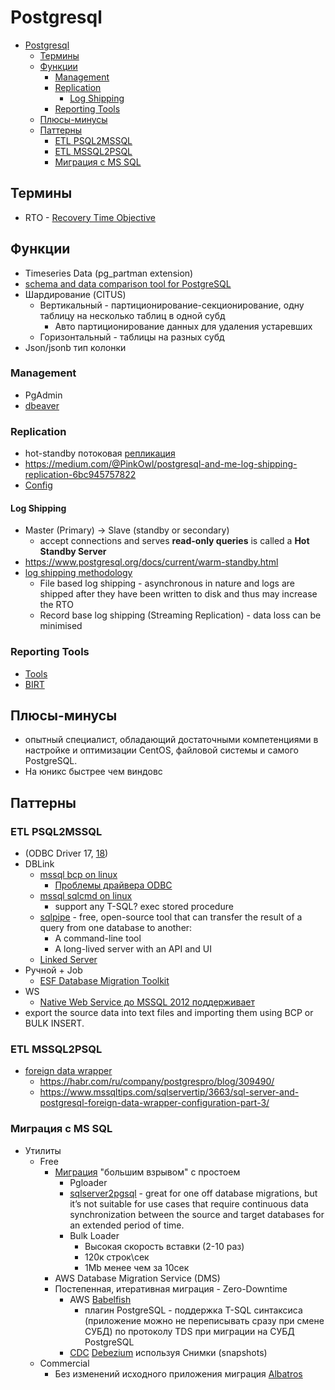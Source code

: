 # Postgresql

- [Postgresql](#postgresql)
  - [Термины](#термины)
  - [Функции](#функции)
    - [Management](#management)
    - [Replication](#replication)
      - [Log Shipping](#log-shipping)
    - [Reporting Tools](#reporting-tools)
  - [Плюсы-минусы](#плюсы-минусы)
  - [Паттерны](#паттерны)
    - [ETL PSQL2MSSQL](#etl-psql2mssql)
    - [ETL MSSQL2PSQL](#etl-mssql2psql)
    - [Миграция с MS SQL](#миграция-с-ms-sql)

## Термины

- RTO - [Recovery Time Objective](https://en.wikipedia.org/wiki/Disaster_recovery#Recovery_Time_Objective)

## Функции

- Timeseries Data (pg_partman extension)
- [schema and data comparison tool for PostgreSQL](https://www.postgrescompare.com/)
- Шардирование (CITUS)
  - Вертикальный - партиционирование-секционирование, одну таблицу на несколько таблиц в одной субд
    - Авто партиционирование данных для удаления устаревших
  - Горизонтальный - таблицы на разных субд
- Json/jsonb тип колонки

### Management

- PgAdmin
- [dbeaver](https://dbeaver.io/)

### Replication

- hot-standby потоковая [репликация](../../arch/pattern/sync.data.md)
- https://medium.com/@PinkOwl/postgresql-and-me-log-shipping-replication-6bc945757822
- [Config](https://www.postgresql.org/docs/current/runtime-config-replication.html)

#### Log Shipping

- Master (Primary) -> Slave (standby or secondary) 
  - accept connections and serves **read-only queries** is called a **Hot Standby Server**
- https://www.postgresql.org/docs/current/warm-standby.html
- [log shipping methodology](https://medium.com/@PinkOwl/postgresql-and-me-log-shipping-replication-6bc945757822)
  - File based log shipping - asynchronous in nature and logs are shipped after they have been written to disk and thus may increase the RTO
  - Record base log shipping (Streaming Replication) - data loss can be minimised

### Reporting Tools

- [Tools](https://www.postgresql.org/download/products/5/)
- [BIRT](https://eclipse.github.io/birt-website/)

## Плюсы-минусы

- опытный специалист, обладающий достаточными компетенциями в настройке и оптимизации CentOS, файловой системы и самого PostgreSQL.
- На юникс быстрее чем виндовс

## Паттерны

### ETL PSQL2MSSQL

- (ODBC Driver 17, [18](https://learn.microsoft.com/ru-ru/sql/connect/odbc/linux-mac/installing-the-microsoft-odbc-driver-for-sql-server?view=sql-server-ver16&tabs=alpine18-install%2Calpine17-install%2Cdebian8-install%2Credhat7-13-install%2Crhel7-offline))
- DBLink
  - [mssql bcp on linux](https://docs.microsoft.com/ru-ru/sql/linux/sql-server-linux-migrate-bcp?view=sql-server-ver16)
    - [Проблемы драйвера ODBC](https://learn.microsoft.com/ru-ru/sql/connect/odbc/linux-mac/known-issues-in-this-version-of-the-driver?view=sql-server-ver16)
  - [mssql sqlcmd on linux](https://docs.microsoft.com/ru-ru/sql/linux/quickstart-install-connect-ubuntu?view=sql-server-ver16)
    - support any T-SQL? exec stored procedure
  - [sqlpipe](https://sqlpipe.com/transfer-data-from-postgresql-to-sql-server/) - free, open-source tool that can transfer the result of a query from one database to another:
    - A command-line tool
    - A long-lived server with an API and UI
  - [Linked Server](https://www.mssqltips.com/sqlservertip/3662/sql-server-and-postgresql-linked-server-configuration-part-2/)
- Ручной + Job
  - [ESF Database Migration Toolkit](https://www.dbsofts.com/articles/postgresql_to_sql_server/)
- WS
  - [Native Web Service до MSSQL 2012 поддерживает](https://www.developer.com/database/creating-native-web-services-in-sql-server/)
- export the source data into text files and importing them using BCP or BULK INSERT.

### ETL MSSQL2PSQL

- [foreign data wrapper](https://guriysamarin.medium.com/how-to-transfer-data-from-ms-sql-to-postgresql-or-good-design-vs-speed-1baad5665309) 
  - https://habr.com/ru/company/postgrespro/blog/309490/
  - https://www.mssqltips.com/sqlservertip/3663/sql-server-and-postgresql-foreign-data-wrapper-configuration-part-3/

### Миграция с MS SQL

- Утилиты
  - Free
    - [Миграция](../../arch/pattern/migration.md) "большим взрывом" с простоем
      - Pgloader 
      - [sqlserver2pgsql](https://nuvalence.io/insights/microsoft-sql-server-to-postgresql-migration-using-sqlserver2pgsql/) - great for one off database migrations, but it’s not suitable for use cases that require continuous data synchronization between the source and target databases for an extended period of time.
      - Bulk Loader
        - Высокая скорость вставки (2-10 раз)
        - 120к строк\сек
        - 1Mb менее чем за 10сек
    - AWS Database Migration Service (DMS)
    - Постепенная, итеративная миграция - Zero-Downtime
      - AWS [Babelfish](https://docs.yandex.ru/docs/view?keyno=0&l10n=ru&lang=en&lr=144376&mime=pdf&name=San_Jose_Babelfish_Final_Presentation.pdf&nosw=1&serpParams=tm%3D1691925809%26tld%3Dru%26lang%3Den%26name%3DSan_Jose_Babelfish_Final_Presentation.pdf%26text%3Dbabelfish%26url%3Dhttps%253A%2F%2Fpostgresconf.org%2Fsystem%2Fevents%2Fdocument%2F000%2F001%2F931%2FSan_Jose_Babelfish_Final_Presentation.pdf%26lr%3D144376%26mime%3Dpdf%26l10n%3Dru%26type%3Dtouch%26sign%3D30f3ee03ba7e27203a40f41ab0e29b39%26keyno%3D0%26nosw%3D1&sign=30f3ee03ba7e27203a40f41ab0e29b39&text=babelfish&tld=ru&tm=1691925809&type=touch&url=https%3A%2F%2Fpostgresconf.org%2Fsystem%2Fevents%2Fdocument%2F000%2F001%2F931%2FSan_Jose_Babelfish_Final_Presentation.pdf) 
        - плагин PostgreSQL - поддержка T-SQL синтаксиса (приложение можно не переписывать сразу при смене СУБД) по протоколу TDS при миграции на СУБД PostgreSQL
      - [CDC](../../arch/system.class/cdc.md) [Debezium](../../technology/cdc/debezium.md) используя Снимки (snapshots)
  - Commercial
    - Без изменений исходного приложения миграция [Albatros](https://www.sqlpipe.com/blog/migrate-sql-server-to-postgresql)
